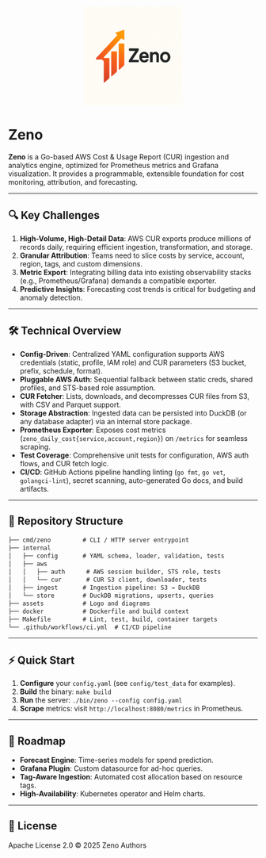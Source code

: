 <p align="center">
  <img src="./assets/Zeno.png" alt="Zeno logo" width="200"/>
</p>

# Zeno

**Zeno** is a Go-based AWS Cost & Usage Report (CUR) ingestion and analytics engine, optimized for Prometheus metrics and Grafana visualization. It provides a programmable, extensible foundation for cost monitoring, attribution, and forecasting.

---

## 🔍 Key Challenges

1. **High-Volume, High-Detail Data**: AWS CUR exports produce millions of records daily, requiring efficient ingestion, transformation, and storage.
2. **Granular Attribution**: Teams need to slice costs by service, account, region, tags, and custom dimensions.
3. **Metric Export**: Integrating billing data into existing observability stacks (e.g., Prometheus/Grafana) demands a compatible exporter.
4. **Predictive Insights**: Forecasting cost trends is critical for budgeting and anomaly detection.

---

## 🛠 Technical Overview

* **Config-Driven**: Centralized YAML configuration supports AWS credentials (static, profile, IAM role) and CUR parameters (S3 bucket, prefix, schedule, format).
* **Pluggable AWS Auth**: Sequential fallback between static creds, shared profiles, and STS-based role assumption.
* **CUR Fetcher**: Lists, downloads, and decompresses CUR files from S3, with CSV and Parquet support.
* **Storage Abstraction**: Ingested data can be persisted into DuckDB (or any database adapter) via an internal store package.
* **Prometheus Exporter**: Exposes cost metrics (`zeno_daily_cost{service,account,region}`) on `/metrics` for seamless scraping.
* **Test Coverage**: Comprehensive unit tests for configuration, AWS auth flows, and CUR fetch logic.
* **CI/CD**: GitHub Actions pipeline handling linting (`go fmt`, `go vet`, `golangci-lint`), secret scanning, auto-generated Go docs, and build artifacts.

---

## 📂 Repository Structure

```
├── cmd/zeno         # CLI / HTTP server entrypoint
├── internal
│   ├── config       # YAML schema, loader, validation, tests
│   ├── aws
│   │   ├── auth      # AWS session builder, STS role, tests
│   │   └── cur       # CUR S3 client, downloader, tests
│   ├── ingest       # Ingestion pipeline: S3 → DuckDB
│   └── store        # DuckDB migrations, upserts, queries
├── assets           # Logo and diagrams
├── docker           # Dockerfile and build context
├── Makefile         # Lint, test, build, container targets
└── .github/workflows/ci.yml  # CI/CD pipeline
```

---

## ⚡️ Quick Start

1. **Configure** your `config.yaml` (see `config/test_data` for examples).
2. **Build** the binary:  `make build`
3. **Run** the server:  `./bin/zeno --config config.yaml`
4. **Scrape** metrics: visit `http://localhost:8080/metrics` in Prometheus.

---

## 🚀 Roadmap

* **Forecast Engine**: Time-series models for spend prediction.
* **Grafana Plugin**: Custom datasource for ad-hoc queries.
* **Tag-Aware Ingestion**: Automated cost allocation based on resource tags.
* **High-Availability**: Kubernetes operator and Helm charts.

---

## 📜 License

Apache License 2.0 © 2025 Zeno Authors
